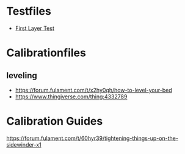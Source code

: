 # Testfiles


- [First Layer Test](https://www.thingiverse.com/thing:3519658/files)

# Calibrationfiles

## leveling
- https://forum.fulament.com/t/x2hy0qh/how-to-level-your-bed
- https://www.thingiverse.com/thing:4332789

# Calibration Guides

https://forum.fulament.com/t/60hyr39/tightening-things-up-on-the-sidewinder-x1




